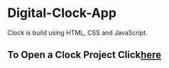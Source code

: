 # Digital-Clock-App
Clock is build using HTML, CSS and JavaScript.

## To Open a Clock Project Click[here]()

